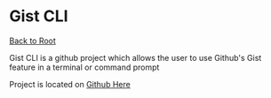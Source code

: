 Gist CLI
========

[Back to Root](../../../README.md)

Gist CLI is a github project which allows the user to use Github's Gist feature in a terminal or command prompt

Project is located on [Github Here](https://github.com/defunkt/gist)

